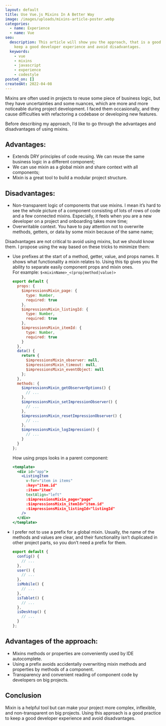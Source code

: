 ```yaml
---
layout: default
title: Use Vue.js Mixins In A Better Way
image: /images/uploads/mixins-article-poster.webp
categories:
  - name: Experience
  - name: Vue
seo:
  description: This article will show you the approach, that is a good practice to
    keep a good developer experience and avoid disadvantages.
  keywords:
    - vue
    - mixins
    - javascript
    - experience
    - codestyle
posted_on: []
createdAt: 2022-04-08
---
```

Mixins are often used in projects to reuse some piece of business logic, but they have uncertainties and some nuances, which are more and more noticeable during project development. I faced them occasionally, and they cause difficulties with refactoring a codebase or developing new features.

Before describing my approach, I’d like to go through the advantages and disadvantages of using mixins.

## Advantages:

* Extends DRY principles of code reusing. We can reuse the same business logic in a different component;
* We can use mixin as a global mixin and share context with all components;
* Mixin is a great tool to build a modular project structure.

## Disadvantages:

* Non-transparent logic of components that use mixins. I mean it’s hard to see the whole picture of a component consisting of lots of rows of code and a few connected mixins. Especially, it feels when you are a new developer on a project and onboarding takes more time;
* Overwritable context. You have to pay attention not to overwrite methods, getters, or data by some mixin because of the same name;

Disadvantages are not critical to avoid using mixins, but we should know them. I propose using the way based on these tricks to minimize them:

* Use prefixes at the start of a method, getter, value, and props names. It shows what functionality a mixin relates to. Using this tip gives you the ability to separate easily component props and mixin ones. \
  For example: `$<mixinName>_<(prop|method|value)>`

  ```javascript
  export default {
    props: {
      $impressionsMixin_page: {
        type: Number,
        required: true
      },
      $impressionsMixin_listingId: {
        type: Number,
        required: true
      },
      $impressionsMixin_itemId: {
        type: Number,
        required: true
      }
    },
    data() {
      return {
        $impressionsMixin_observer: null,
        $impressionsMixin_timeout: null,
        $impressionsMixin_eventObject: null
      };
    },
    methods: {
      $impressionsMixin_getObserverOptions() {
        // ...
      },
      $impressionsMixin_setImpressionObserver() {
        // ...
      },
      $impressionsMixin_resetImpressionObserver() {
        // ...
      },
      $impressionsMixin_logImpression() {
        // ...
      }
    }
  };
  ```

  How using props looks in a parent component:

  ```jsx
  <template>
    <div id="app">
      <ListingItem
        v-for="item in items"
        :key="item.id"
        :item="item"
        textAlign="left"
        :$impressionsMixin_page="page"
        :$impressionsMixin_itemId="item.id"
        :$impressionsMixin_listingId="listingId"
      />
    </div>
  </template>
  ```
* I prefer not to use a prefix for a global mixin. Usually, the name of the methods and values are clear, and their functionality isn’t duplicated in other project parts, so you don’t need a prefix for them.

  ```javascript
  export default {
    config() {
      // ...
    },
    user() {
      // ...
    },
    isMobile() {
      // ...
    },
    isTablet() {
      // ...
    },
    isDesktop() {
      // ...
    }
  };
  ```

## Advantages of the approach:

* Mixins methods or properties are conveniently used by IDE autocomplete.
* Using a prefix avoids accidentally overwriting mixin methods and properties by methods of a component.
* Transparency and convenient reading of component code by developers on big projects.

## Conclusion

Mixin is a helpful tool but can make your project more complex, inflexible, and non-transparent on big projects. Using this approach is a good practice to keep a good developer experience and avoid disadvantages.